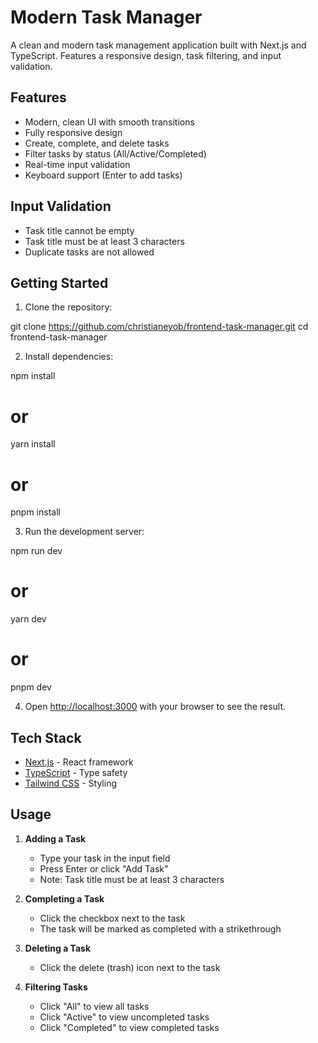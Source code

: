 # Modern Task Manager

A clean and modern task management application built with Next.js and TypeScript. Features a responsive design, task filtering, and input validation.

## Features

-  Modern, clean UI with smooth transitions
-  Fully responsive design
-  Create, complete, and delete tasks
-  Filter tasks by status (All/Active/Completed)
-  Real-time input validation
-  Keyboard support (Enter to add tasks)

## Input Validation

- Task title cannot be empty
- Task title must be at least 3 characters
- Duplicate tasks are not allowed

## Getting Started

1. Clone the repository:

git clone  https://github.com/christianeyob/frontend-task-manager.git
cd frontend-task-manager


2. Install dependencies:

npm install
# or
yarn install
# or
pnpm install


3. Run the development server:

npm run dev
# or
yarn dev
# or
pnpm dev


4. Open [http://localhost:3000](http://localhost:3000) with your browser to see the result.

## Tech Stack

- [Next.js](https://nextjs.org/) - React framework
- [TypeScript](https://www.typescriptlang.org/) - Type safety
- [Tailwind CSS](https://tailwindcss.com/) - Styling

## Usage

1. **Adding a Task**
   - Type your task in the input field
   - Press Enter or click "Add Task"
   - Note: Task title must be at least 3 characters

2. **Completing a Task**
   - Click the checkbox next to the task
   - The task will be marked as completed with a strikethrough

3. **Deleting a Task**
   - Click the delete (trash) icon next to the task

4. **Filtering Tasks**
   - Click "All" to view all tasks
   - Click "Active" to view uncompleted tasks
   - Click "Completed" to view completed tasks

